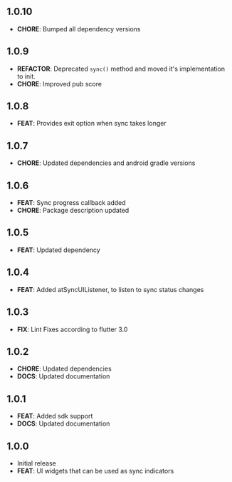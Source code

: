 ## 1.0.10
- **CHORE**: Bumped all dependency versions

## 1.0.9
- **REFACTOR**: Deprecated `sync()` method and moved it's implementation to init.
- **CHORE**: Improved pub score

## 1.0.8
- **FEAT**: Provides exit option when sync takes longer

## 1.0.7
- **CHORE**: Updated dependencies and android gradle versions

## 1.0.6
- **FEAT**: Sync progress callback added
- **CHORE**: Package description updated

## 1.0.5
- **FEAT**: Updated dependency

## 1.0.4
- **FEAT**: Added atSyncUIListener, to listen to sync status changes

## 1.0.3
- **FIX**: Lint Fixes according to flutter 3.0

## 1.0.2
- **CHORE**: Updated dependencies
- **DOCS**: Updated documentation

## 1.0.1
- **FEAT**: Added sdk support
- **DOCS**: Updated documentation

## 1.0.0
- Initial release
- **FEAT**: UI widgets that can be used as sync indicators
